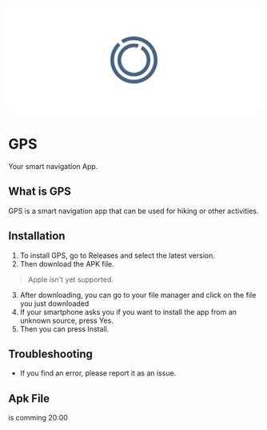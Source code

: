 ![Alt-Text](./banner.jpeg)

# GPS
Your smart navigation App.

## What is GPS

GPS is a smart navigation app that can be used for hiking or other activities.

## Installation

1. To install GPS, go to Releases and select the latest version. 
2. Then download the APK file.
> Apple isn't yet supported. 
3. After downloading, you can go to your file manager and click on the file you just downloaded
4. If your smartphone asks you if you want to install the app from an unknown source, press Yes.
5. Then you can press Install. 

## Troubleshooting

- If you find an error, please report it as an issue.

## Apk File
is comming 20:00
